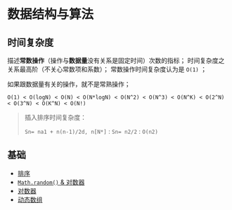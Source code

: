# 数据结构与算法


## 时间复杂度


描述**常数操作**（操作与**数据量**没有关系是固定时间）次数的指标；
时间复杂度之关系最高阶（不关心常数项和系数）；
常数操作时间复杂度认为是 `O(1)` ；

如果跟数据量有关的操作，就不是常熟操作；


`O(1) < O(logN) < O(N) < O(N*logN) < O(N^2) < O(N^3) < O(N^K) < O(2^N) < O(3^N) < O(K^N) < O(N!)`


> 插入排序时间复杂度：
> 
> `Sn= na1 + n(n-1)/2d, n[N*]` : `Sn= n2/2` : `O(n2)`

## 基础

* [排序](src/main/doc/SimpleSort/Sort.md)
* [`Math.random()` & 对数器](src/main/doc/jdk/Random.md)
* [对数器]()
* [动态数组](src/main/doc/DynamicArray/DynamicArray.md)
